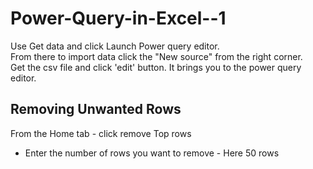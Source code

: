 # Power-Query-in-Excel--1

Use Get data and click Launch Power query editor.    
From there to import data click the "New source" from the right corner.    
Get the csv file and click 'edit' button. It brings you to the power query editor.

## Removing Unwanted Rows

From the Home tab - click remove Top rows
- Enter the number of rows you want to remove - Here 50 rows
  
